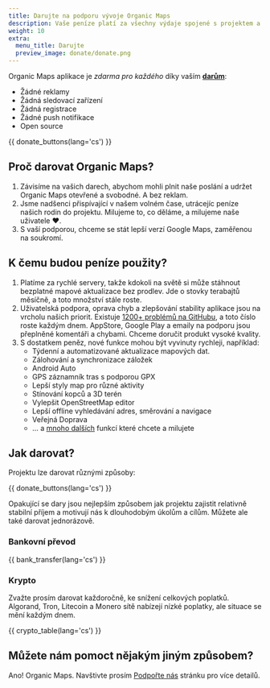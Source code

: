 ```yaml
---
title: Darujte na podporu vývoje Organic Maps
description: Vaše peníze platí za všechny výdaje spojené s projektem a motivují nás k vylepšování Organic Maps.
weight: 10
extra:
  menu_title: Darujte
  preview_image: donate/donate.png
---
```


Organic Maps aplikace je _zdarma pro každého_ díky vaším **[darům][stripe]**:

- Žádné reklamy
- Žádná sledovací zařízení
- Žádná registrace
- Žádné push notifikace
- Open source

{{ donate_buttons(lang='cs') }}

## Proč darovat Organic Maps?

1. Závisíme na vašich darech, abychom mohli plnit naše poslání a udržet Organic Maps otevřené a svobodné.
   A bez reklam.
2. Jsme nadšenci přispívající v našem volném čase, utrácejíc peníze našich rodin do projektu.
   Milujeme to, co děláme, a milujeme naše uživatele ❤️.
3. S vaší podporou, chceme se stát lepší verzí Google Maps, zaměřenou na soukromí.

## K čemu budou peníze použity?

1. Platíme za rychlé servery, takže kdokoli na světě si může stáhnout bezplatné mapové aktualizace bez prodlev.
   Jde o stovky terabajtů měsíčně, a toto množství stále roste.
2. Uživatelská podpora, oprava chyb a zlepšování stability aplikace jsou na vrcholu našich priorit.
   Existuje [1200+ problémů na GitHubu][github issues], a toto číslo roste každým dnem.
   AppStore, Google Play a emaily na podporu jsou přeplněné komentáři a chybami. Chceme doručit produkt vysoké kvality.
3. S dostatkem peněz, nové funkce mohou být vyvinuty rychleji, například:
   - Týdenní a automatizované aktualizace mapových dat.
   - Zálohování a synchronizace záložek
   - Android Auto
   - GPS záznamník tras s podporou GPX
   - Lepší styly map pro různé aktivity
   - Stínování kopců a 3D terén
   - Vylepšit OpenStreetMap editor
   - Lepší offline vyhledávání adres, směrování a navigace
   - Veřejná Doprava
   - … a [mnoho dalších][github issues] funkcí které chcete a milujete

## Jak darovat?

Projektu lze darovat různými způsoby:

{{ donate_buttons(lang='cs') }}

Opakující se dary jsou nejlepším způsobem jak projektu zajistit relativně stabilní příjem a motivují nás k dlouhodobým úkolům a cílům. Můžete ale také darovat jednorázově.

### Bankovní převod

{{ bank_transfer(lang='cs') }}

### Krypto

Zvažte prosím darovat každoročně, ke snížení celkových poplatků. Algorand, Tron,
Litecoin a Monero sítě nabízejí nízké poplatky, ale situace se mění každým dnem.

{{ crypto_table(lang='cs') }}

## Můžete nám pomoct nějakým jiným způsobem?

Ano!  Organic Maps. Navštivte prosím
[Podpořte nás](@/support-us/index.cs.md) stránku pro více detailů.

[stripe]: https://donate.organicmaps.app/ "Darujte přes Stripe"
[github issues]: https://github.com/organicmaps/organicmaps/issues "GitHub Problémy"
